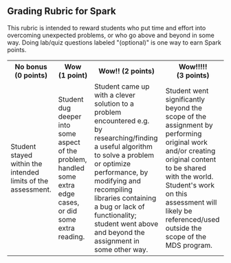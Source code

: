 ## Grading Rubric for Spark ##

This rubric is intended to reward students who put time and effort into overcoming unexpected problems, or who go above and beyond in some way. Doing lab/quiz questions labeled "(optional)" is one way to earn Spark points.

<table>
  <tr>
    <th>No bonus (0&nbsp;points)</th>
    <th>Wow (1&nbsp;point)</th>
	<th>Wow!! (2&nbsp;points)</th>
    <th>Wow!!!!! (3&nbsp;points)</th>
  </tr>
  <tr>
  <tr>
	<td>Student stayed within the intended limits of the assessment.</td>
	<td>Student dug deeper into some aspect of the problem, handled some extra edge cases, or did some extra reading.</td>
	<td>Student came up with a clever solution to a problem encountered e.g.
	by researching/finding a useful algorithm to solve a problem or optimize performance, by modifying and recompiling libraries containing a bug or lack of functionality; student went above and beyond the assignment in some other way.</td>
	<td>Student went significantly beyond the scope of the assignment by performing original work and/or creating original content to be shared with the world. Student's work on this assessment will likely be referenced/used outside the scope of the MDS program. 
  </tr>
</table>
